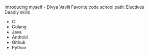 Introducing myself - Divya Vavili
Favorite code school path: Electives
Deadly skills
* C
* Golang
* Java
* Android
* Github
* Python
